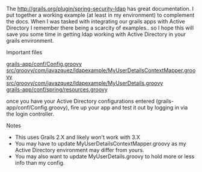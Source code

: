The http://grails.org/plugin/spring-security-ldap has great documentation. I put together a working example (at least in my environment) to complement the docs. When I was tasked with integrating our grails apps with Active Directory I remember there being a scarcity of examples.. so I hope this will save you some time in getting ldap working with Active Directory in your grails environment. 

Important files 

<a href='https://github.com/javazquez/Grails-Active-Directory-LDAP-example/blob/master/grails-app/conf/Config.groovy' target='_blank' >grails-app/conf/Config.groovy</a> <br/>
<a href='https://github.com/javazquez/Grails-Active-Directory-LDAP-example/blob/master/src/groovy/com/javazquez/ldapexample/MyUserDetailsContextMapper.groovy' target='_blank'>src/groovy/com/javazquez/ldapexample/MyUserDetailsContextMapper.groovy</a><br/>
<a href='https://github.com/javazquez/Grails-Active-Directory-LDAP-example/blob/master/src/groovy/com/javazquez/ldapexample/MyUserDetails.groovy' target='_blank'>src/groovy/com/javazquez/ldapexample/MyUserDetails.groovy</a><br/>
<a href='https://github.com/javazquez/Grails-Active-Directory-LDAP-example/blob/master/grails-app/conf/spring/resources.groovy' target='_blank'>grails-app/conf/spring/resources.groovy</a><br/>

once you have your Active Directory configurations entered (grails-app/conf/Config.groovy), fire up your app and 
test it out by logging in via the login controller.

Notes<br/>
<ul>
<li> This uses Grails 2.X and likely won't work with 3.X
<li> You may have to update MyUserDetailsContextMapper.groovy as my Active Directory environment may differ from yours. </li>
<li> You may also want to update MyUserDetails.groovy to hold more or less info than my config. </li>
</ul>
